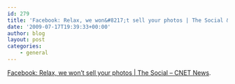 ```yaml
---
id: 279
title: 'Facebook: Relax, we won&#8217;t sell your photos | The Social &#8211; CNET News'
date: '2009-07-17T19:39:33+00:00'
author: blog
layout: post
categories:
    - general
---
```


[Facebook: Relax, we won’t sell your photos | The Social – CNET News](http://news.cnet.com/8301-13577_3-10165190-36.html).